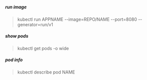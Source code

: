 ##### run image
> kubectl run APPNAME --image=REPO/NAME --port=8080 --generator=run/v1

##### show pods
> kubectl get pods -o wide

##### pod info
> kubectl describe pod NAME

##### 
> 
